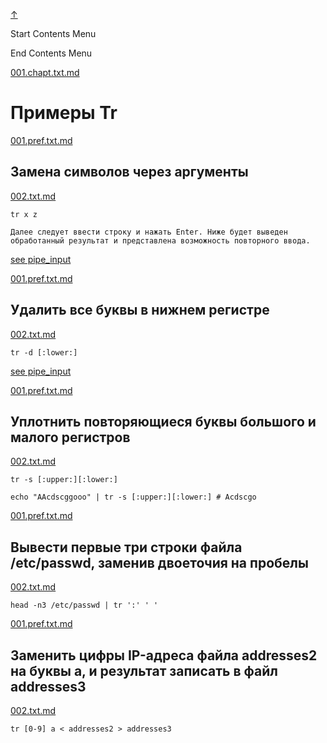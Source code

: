 
<!-- [[__TOC_]] -->

<a name=top></a>
<a class=top-link hide href=#top>↑</a>

Start Contents Menu

<!-- TOC tocDepth:1..6 chapterDepth:1..6 -->

<!-- /TOC -->

End Contents Menu

<!--
CMND: ufl_stl0 9 /home/st/REPOBARE/_repo/NBash/.arb/util.ax/tr.ram/.grot/opus.d/one.d/.ins_dr/001.rcm.d/cnx.d /home/st/REPOBARE/_repo/NBash/.arb/util.ax/tr.ram/.grot/opus.d/one.d/.ins_dr/001.rcm.d/res.md 2

PPWD: /home/st/REPOBARE/_repo/NBash/.arb/util.ax/tr.ram/.grot/opus.d/one.d

FLOW: /home/st/REPOBARE/_repo/sta/.d/.st_rc_d.data.d/ufl_stl0/.flow.d/009_dr2m

DATE: 1731583927_14112024183207

DATX: 1731583927
-->


[001.chapt.txt.md](/REPOBARE/_repo/NBash/.arb/util.ax/tr.ram/.grot/opus.d/one.d/.ins_dr/001.rcm.d/cnx.d/001.chapt.txt.md)



# Примеры Tr


    

[001.pref.txt.md](/REPOBARE/_repo/NBash/.arb/util.ax/tr.ram/.grot/opus.d/one.d/.ins_dr/001.rcm.d/cnx.d/002.exa.d/001.pref.txt.md)



## Замена символов через аргументы

    

[002.txt.md](/REPOBARE/_repo/NBash/.arb/util.ax/tr.ram/.grot/opus.d/one.d/.ins_dr/001.rcm.d/cnx.d/002.exa.d/002.txt.md)



    tr x z

    Далее следует ввести строку и нажать Enter. Ниже будет выведен обработанный результат и представлена возможность повторного ввода.

<!-- [see simbol_class](/REPOBARE/_repo/NBash/.arb/man/symbol_class.ram/.grot/exam.man) -->
[see pipe_input](/REPOBARE/_repo/NBash/.arb/man/pipe_input.ram/.grot/exam.man)

[001.pref.txt.md](/REPOBARE/_repo/NBash/.arb/util.ax/tr.ram/.grot/opus.d/one.d/.ins_dr/001.rcm.d/cnx.d/003.exa.d/001.pref.txt.md)



## Удалить все буквы в нижнем регистре

    

[002.txt.md](/REPOBARE/_repo/NBash/.arb/util.ax/tr.ram/.grot/opus.d/one.d/.ins_dr/001.rcm.d/cnx.d/003.exa.d/002.txt.md)



    tr -d [:lower:]

<!-- [see simbol_class](/REPOBARE/_repo/NBash/.arb/man/symbol_class.ram/.grot/exam.man) -->
[see pipe_input](/REPOBARE/_repo/NBash/.arb/man/pipe_input.ram/.grot/exam.man)

[001.pref.txt.md](/REPOBARE/_repo/NBash/.arb/util.ax/tr.ram/.grot/opus.d/one.d/.ins_dr/001.rcm.d/cnx.d/004.exa.d/001.pref.txt.md)



## Уплотнить повторяющиеся буквы большого и малого регистров

    

[002.txt.md](/REPOBARE/_repo/NBash/.arb/util.ax/tr.ram/.grot/opus.d/one.d/.ins_dr/001.rcm.d/cnx.d/004.exa.d/002.txt.md)



    tr -s [:upper:][:lower:]

    echo "AAcdscggooo" | tr -s [:upper:][:lower:] # Acdscgo

<!-- [see simbol_class](/REPOBARE/_repo/NBash/.arb/man/symbol_class.ram/.grot/exam.man) -->
<!-- [see pipe_input](/REPOBARE/_repo/NBash/.arb/man/pipe_input.ram/.grot/exam.man) -->

[001.pref.txt.md](/REPOBARE/_repo/NBash/.arb/util.ax/tr.ram/.grot/opus.d/one.d/.ins_dr/001.rcm.d/cnx.d/005.exa.d/001.pref.txt.md)



## Вывести первые три строки файла /etc/passwd, заменив двоеточия на пробелы

    

[002.txt.md](/REPOBARE/_repo/NBash/.arb/util.ax/tr.ram/.grot/opus.d/one.d/.ins_dr/001.rcm.d/cnx.d/005.exa.d/002.txt.md)



    head -n3 /etc/passwd | tr ':' ' '

<!-- [see simbol_class](/REPOBARE/_repo/NBash/.arb/man/symbol_class.ram/.grot/exam.man) -->
<!-- [see pipe_input](/REPOBARE/_repo/NBash/.arb/man/pipe_input.ram/.grot/exam.man) -->

[001.pref.txt.md](/REPOBARE/_repo/NBash/.arb/util.ax/tr.ram/.grot/opus.d/one.d/.ins_dr/001.rcm.d/cnx.d/006.exa.d/001.pref.txt.md)



## Заменить цифры IP-адреса файла addresses2 на буквы a, и результат записать в файл addresses3

    

[002.txt.md](/REPOBARE/_repo/NBash/.arb/util.ax/tr.ram/.grot/opus.d/one.d/.ins_dr/001.rcm.d/cnx.d/006.exa.d/002.txt.md)



    tr [0-9] a < addresses2 > addresses3

<!-- [see simbol_class](/REPOBARE/_repo/NBash/.arb/man/symbol_class.ram/.grot/exam.man) -->
<!-- [see pipe_input](/REPOBARE/_repo/NBash/.arb/man/pipe_input.ram/.grot/exam.man) -->



